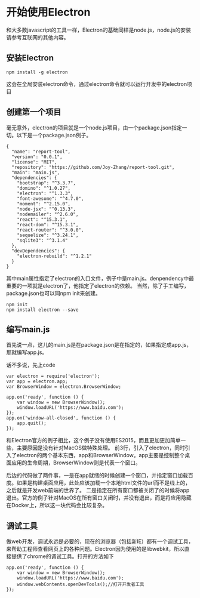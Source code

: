 # 开始使用Electron
和大多数javascript的工具一样，Electron的基础同样是node.js，node.js的安装请参考互联网的其他内容。

## 安装Electron
```
npm install -g electron
```
这会在全局安装electron命令，通过electron命令就可以运行开发中的electron项目

## 创建第一个项目
毫无意外，electron的项目就是一个node.js项目，由一个package.json指定一切。以下是一个package.json例子。
```
{
  "name": "report-tool",
  "version": "0.0.1",
  "license": "MIT",
  "repository": "https://github.com/Joy-Zhang/report-tool.git",
  "main": "main.js",
  "dependencies": {
    "bootstrap": "^3.3.7",
    "domino": "^1.0.27",
    "electron": "^1.3.3",
    "font-awesome": "^4.7.0",
    "moment": "^2.15.0",
    "node-jsx": "^0.13.3",
    "nodemailer": "^2.6.0",
    "react": "^15.3.1",
    "react-dom": "^15.3.1",
    "react-router": "^3.0.0",
    "sequelize": "^3.24.1",
    "sqlite3": "^3.1.4"
  },
  "devDependencies": {
    "electron-rebuild": "^1.2.1"
  }
}
```
其中main属性指定了electron的入口文件，例子中是main.js。denpendency中最重要的一项就是electron了，他指定了electron的依赖。
当然，除了手工编写，package.json也可以同npm init来创建。
```
npm init
npm install electron --save
```

## 编写main.js
首先说一点，这儿的main.js是在package.json是在指定的，如果指定成app.js，那就编写app.js。

话不多说，先上code
```
var electron = require('electron');
var app = electron.app;
var BrowserWindow = electron.BrowserWindow;

app.on('ready', function () {
    var window = new BrowserWindow();
    window.loadURL('https://www.baidu.com');
});
app.on('window-all-closed', function () {
    app.quit();
});
```
和Electron官方的例子相比，这个例子没有使用ES2015，而且更加更加简单一些，主要原因是没有针对MacOS做特殊处理。
前3行，引入了electron，同时引入了electron的两个基本东西，app和BrowserWindow。app主要是控制整个桌面应用的生命周期，BrowserWindow则是代表一个窗口。

后边的代码做了两件事，一是在app就绪的时候创建一个窗口，并指定窗口加载百度。如果是构建桌面应用，此处应该加载一个本地html文件的url而不是线上的，之后就是开发web前端的世界了。
二是指定在所有窗口都被关闭了的时候将app退出。官方的例子针对MacOS在所有窗口关闭时，并没有退出，而是将应用隐藏在Docker上，所以这一块代码会比较复杂。

## 调试工具
做web开发，调试永远是必要的，现在的浏览器（包括新IE）都有一个调试工具，来帮助工程师查看网页上的各种问题。Electron因为使用的是libwebkit，所以直接提供了chrome的调试工具。打开的方法如下
```
app.on('ready', function () {
    var window = new BrowserWindow();
    window.loadURL('https://www.baidu.com');
    window.webContents.openDevTools();//打开开发者工具
});
```
